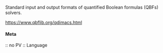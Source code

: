 Standard input and output formats of quantified Boolean formulas (QBFs) solvers.

https://www.qbflib.org/qdimacs.html

#### Meta
:: no PV
:: Language